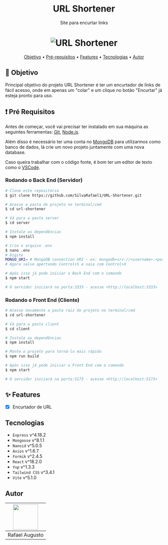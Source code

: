 <h1 align="center">URL Shortener</h1>
<p align="center">Site para encurtar links</p>

<h1 align="center">
  <img src="https://i.imgur.com/xssZoYO.png" alt="URL Shortener" />
</h1>

<p align="center">
 <a href="#objetivo">Objetivo</a> •
 <a href="#pré-requisitos">Pré-requisitos</a> • 
 <a href="#features">Features</a> • 
 <a href="#tecnologias">Tecnologias</a> • 
 <a href="#autor">Autor</a>
</p>

## :dizzy: Objetivo
Principal objetivo do projeto URL Shortener é ter um encurtador de links de fácil acesso, onde em apenas um "colar" e um clique no botão "Encurtar" já esteja pronto para uso.

## :exclamation: Pré Requisitos

Antes de começar, você vai precisar ter instalado em sua máquina as seguintes ferramentas:
[Git](https://git-scm.com), [Node.js](https://nodejs.org/en).

Além disso é necessário ter uma conta no [MongoDB](https://www.mongodb.com/pt-br) para utilizarmos como banco de dados, lá crie um novo projeto juntamente com uma nova database.

Caso queira trabalhar com o código fonte, é bom ter um editor de texto como o [VSCode](https://code.visualstudio.com).

### Rodando o Back End (Servidor)
```bash
# Clone este repositório
$ git clone https://github.com/SilvaRafael1/URL-Shortener.git

# Acesse a pasta do projeto no terminal/cmd
$ cd url-shortener

# Vá para a pasta server
$ cd server

# Instale as dependências
$ npm install

# Crie o arquivo .env
$ nano .env
# Digite
MONGO_URI= # MongoDB connection URI - ex: mongodb+srv://<username>:<password>@cluster.com
# Agora salve apertando Control+S e saia com Control+X

# Após isso já pode iniciar o Back End com o comando
$ npm start

# O servidor iniciará na porta:3333 - acesse <http://localhost:3333>
```

### Rodando o Front End (Cliente)
```bash
# Acesse novamente a pasta raiz do projeto no terminal/cmd
$ cd url-shortener

# Vá para a pasta client
$ cd client

# Instale as dependências
$ npm install

# Monte o projeto para torná-lo mais rápido
$ npm run build

# Após isso já pode iniciar o Front End com o comando
$ npm start

# O servidor iniciará na porta:5173 - acesse <http://localhost:5173>
```

## :sparkles: Features
- [X] Encurtador de URL

## Tecnologias
- ``Express`` v^4.18.2
- ``Mongoose`` v^8.1.1
- ``Nanoid`` v^5.0.5
- ``Axios`` v^1.6.7
- ``Formik`` v^2.4.5
- ``React`` v^18.2.0
- ``Yup`` v^1.3.3
- ``Tailwind CSS`` v^3.4.1
- ``Vite`` v^5.1.0

## Autor
| [<img src="https://avatars.githubusercontent.com/u/104951242?v=4" width="80px;"/>](https://github.com/SilvaRafael1) |
| --- |
| Rafael Augusto |